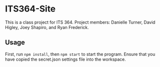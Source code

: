 # ITS364-Site
This is a class project for ITS 364. Project members: Danielle Turner, David Higley, Joey Shapiro, and Ryan Frederick.


## Usage
First, run `npm install`, then `npm start` to start the program.
Ensure that you have copied the secret.json settings file into the workspace.